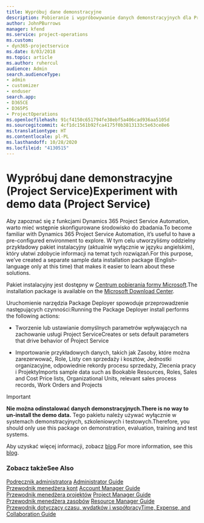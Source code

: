 ```yaml
---
title: Wypróbuj dane demonstracyjne
description: Pobieranie i wypróbowywanie danych demonstracyjnych dla Project Service Automation.
author: JohnPBurrows
manager: kfend
ms.service: project-operations
ms.custom:
- dyn365-projectservice
ms.date: 8/03/2018
ms.topic: article
ms.author: ruhercul
audience: Admin
search.audienceType:
- admin
- customizer
- enduser
search.app:
- D365CE
- D365PS
- ProjectOperations
ms.openlocfilehash: 91cf4150c651794fe38ebf5a406cad936aa5105d
ms.sourcegitcommit: 4cf1dc1561b92fca4175f0b3813133c5e63ce8e6
ms.translationtype: HT
ms.contentlocale: pl-PL
ms.lasthandoff: 10/28/2020
ms.locfileid: "4130515"
---
```

# <a name="experiment-with-demo-data-project-service"></a><span data-ttu-id="5c131-103">Wypróbuj dane demonstracyjne (Project Service)</span><span class="sxs-lookup"><span data-stu-id="5c131-103">Experiment with demo data (Project Service)</span></span>

<span data-ttu-id="5c131-104">Aby zapoznać się z funkcjami Dynamics 365 Project Service Automation, warto mieć wstępnie skonfigurowane środowisko do zbadania.</span><span class="sxs-lookup"><span data-stu-id="5c131-104">To become familiar with Dynamics 365 Project Service Automation, it’s useful to have a pre-configured environment to explore.</span></span> <span data-ttu-id="5c131-105">W tym celu utworzyliśmy oddzielny przykładowy pakiet instalacyjny (aktualnie wyłącznie w języku angielskim), który ułatwi zdobycie informacji na temat tych rozwiązań.</span><span class="sxs-lookup"><span data-stu-id="5c131-105">For this purpose, we’ve created a separate sample data installation package (English-language only at this time) that makes it easier to learn about these solutions.</span></span> 

<span data-ttu-id="5c131-106">Pakiet instalacyjny jest dostępny w [Centrum pobierania formy Microsoft](https://go.microsoft.com/fwlink/?linkid=859966).</span><span class="sxs-lookup"><span data-stu-id="5c131-106">The installation package is available on the [Microsoft Download Center](https://go.microsoft.com/fwlink/?linkid=859966).</span></span>  

<span data-ttu-id="5c131-107">Uruchomienie narzędzia Package Deployer spowoduje przeprowadzenie następujących czynności:</span><span class="sxs-lookup"><span data-stu-id="5c131-107">Running the Package Deployer install performs the following actions:</span></span> 
  
-   <span data-ttu-id="5c131-108">Tworzenie lub ustawianie domyślnych parametrów wpływających na zachowanie usługi Project Service</span><span class="sxs-lookup"><span data-stu-id="5c131-108">Creates or sets default parameters that drive behavior of Project Service</span></span>  
  
-   <span data-ttu-id="5c131-109">Importowanie przykładowych danych, takich jak Zasoby, które można zarezerwować, Role, Listy cen sprzedaży i kosztów, Jednostki organizacyjne, odpowiednie rekordy procesu sprzedaży, Zlecenia pracy i Projekty</span><span class="sxs-lookup"><span data-stu-id="5c131-109">Imports sample data such as Bookable Resources, Roles, Sales and Cost Price lists, Organizational Units, relevant sales process records, Work Orders and Projects</span></span>    
  
> [!IMPORTANT]
> <span data-ttu-id="5c131-110">**Nie można odinstalować danych demonstracyjnych.**</span><span class="sxs-lookup"><span data-stu-id="5c131-110">**There is no way to un-install the demo data.**</span></span> <span data-ttu-id="5c131-111">Tego pakietu należy używać wyłącznie w systemach demonstracyjnych, szkoleniowych i testowych.</span><span class="sxs-lookup"><span data-stu-id="5c131-111">Therefore, you should only use this package on demonstration, evaluation, training and test systems.</span></span>

<span data-ttu-id="5c131-112">Aby uzyskać więcej informacji, zobacz [blog](https://blogs.msdn.microsoft.com/crm/2017/10/24/microsoft-dynamics-365-for-field-service-and-project-service-automation-sample-data).</span><span class="sxs-lookup"><span data-stu-id="5c131-112">For more information, see this [blog](https://blogs.msdn.microsoft.com/crm/2017/10/24/microsoft-dynamics-365-for-field-service-and-project-service-automation-sample-data).</span></span>





  
### <a name="see-also"></a><span data-ttu-id="5c131-113">Zobacz także</span><span class="sxs-lookup"><span data-stu-id="5c131-113">See Also</span></span>  
 <span data-ttu-id="5c131-114">[Podręcznik administratora](../psa/admin-guide.md) </span><span class="sxs-lookup"><span data-stu-id="5c131-114">[Administrator Guide](../psa/admin-guide.md) </span></span>  
 <span data-ttu-id="5c131-115">[Przewodnik menedżera kont](../psa/account-manager-guide.md) </span><span class="sxs-lookup"><span data-stu-id="5c131-115">[Account Manager Guide](../psa/account-manager-guide.md) </span></span>  
 <span data-ttu-id="5c131-116">[Przewodnik menedżera projektów](../psa/project-manager-guide.md) </span><span class="sxs-lookup"><span data-stu-id="5c131-116">[Project Manager Guide](../psa/project-manager-guide.md) </span></span>  
 <span data-ttu-id="5c131-117">[Przewodnik menedżera zasobów](../psa/resource-manager-guide.md) </span><span class="sxs-lookup"><span data-stu-id="5c131-117">[Resource Manager Guide](../psa/resource-manager-guide.md) </span></span>  
 [<span data-ttu-id="5c131-118">Przewodnik dotyczący czasu, wydatków i współpracy</span><span class="sxs-lookup"><span data-stu-id="5c131-118">Time, Expense, and Collaboration Guide</span></span>](../psa/time-expense-collaboration-guide.md)
